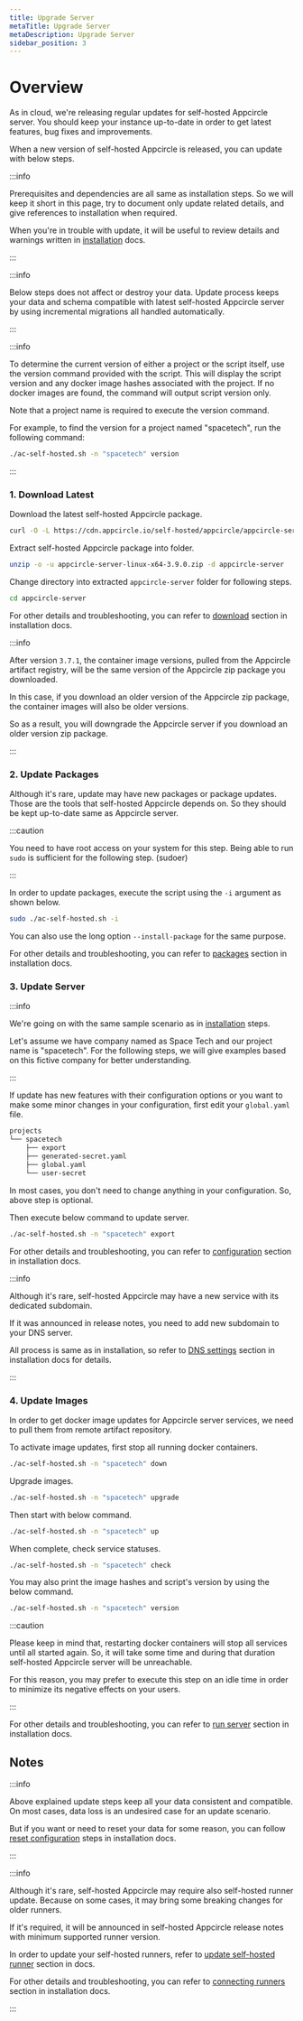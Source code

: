 ```yaml
---
title: Upgrade Server
metaTitle: Upgrade Server
metaDescription: Upgrade Server
sidebar_position: 3
---
```


# Overview

As in cloud, we're releasing regular updates for self-hosted Appcircle server. You should keep your instance up-to-date in order to get latest features, bug fixes and improvements.

When a new version of self-hosted Appcircle is released, you can update with below steps.

:::info

Prerequisites and dependencies are all same as installation steps. So we will keep it short in this page, try to document only update related details, and give references to installation when required.

When you're in trouble with update, it will be useful to review details and warnings written in [installation](./install-server/docker.md) docs.

:::

:::info

Below steps does not affect or destroy your data. Update process keeps your data and schema compatible with latest self-hosted Appcircle server by using incremental migrations all handled automatically.

:::

:::info

To determine the current version of either a project or the script itself, use the version command provided with the script. This will display the script version and any docker image hashes associated with the project. If no docker images are found, the command will output script version only.

Note that a project name is required to execute the version command.

For example, to find the version for a project named "spacetech", run the following command:

```bash
./ac-self-hosted.sh -n "spacetech" version
```

:::

### 1. Download Latest

Download the latest self-hosted Appcircle package.

```bash
curl -O -L https://cdn.appcircle.io/self-hosted/appcircle/appcircle-server-linux-x64-3.9.0.zip
```

Extract self-hosted Appcircle package into folder.

```bash
unzip -o -u appcircle-server-linux-x64-3.9.0.zip -d appcircle-server
```

Change directory into extracted `appcircle-server` folder for following steps.

```bash
cd appcircle-server
```

For other details and troubleshooting, you can refer to [download](./install-server/docker.md#1-download) section in installation docs.

:::info

After version `3.7.1`, the container image versions, pulled from the Appcircle artifact registry, will be the same version of the Appcircle zip package you downloaded.

In this case, if you download an older version of the Appcircle zip package, the container images will also be older versions.

So as a result, you will downgrade the Appcircle server if you download an older version zip package.

:::

### 2. Update Packages

Although it's rare, update may have new packages or package updates. Those are the tools that self-hosted Appcircle depends on. So they should be kept up-to-date same as Appcircle server.

:::caution

You need to have root access on your system for this step. Being able to run `sudo` is sufficient for the following step. (sudoer)

:::

In order to update packages, execute the script using the `-i` argument as shown below.

```bash
sudo ./ac-self-hosted.sh -i
```

You can also use the long option `--install-package` for the same purpose.

For other details and troubleshooting, you can refer to [packages](./install-server/docker.md#2-packages) section in installation docs.

### 3. Update Server

:::info

We're going on with the same sample scenario as in [installation](./install-server/docker.md#3-configure) steps.

Let's assume we have company named as Space Tech and our project name is "spacetech". For the following steps, we will give examples based on this fictive company for better understanding.

:::

If update has new features with their configuration options or you want to make some minor changes in your configuration, first edit your `global.yaml` file.

```txt
projects
└── spacetech
    ├── export
    ├── generated-secret.yaml
    ├── global.yaml
    └── user-secret
```

In most cases, you don't need to change anything in your configuration. So, above step is optional.

Then execute below command to update server.

```bash
./ac-self-hosted.sh -n "spacetech" export
```

For other details and troubleshooting, you can refer to [configuration](./install-server/docker.md#3-configure) section in installation docs.

:::info

Although it's rare, self-hosted Appcircle may have a new service with its dedicated subdomain.

If it was announced in release notes, you need to add new subdomain to your DNS server.

All process is same as in installation, so refer to [DNS settings](./install-server/docker.md#4-dns-settings) section in installation docs for details.

:::

### 4. Update Images

In order to get docker image updates for Appcircle server services, we need to pull them from remote artifact repository.

To activate image updates, first stop all running docker containers.

```bash
./ac-self-hosted.sh -n "spacetech" down
```

Upgrade images.

```bash
./ac-self-hosted.sh -n "spacetech" upgrade
```

Then start with below command.

```bash
./ac-self-hosted.sh -n "spacetech" up
```

When complete, check service statuses.

```bash
./ac-self-hosted.sh -n "spacetech" check
```

You may also print the image hashes and script's version by using the below command.

```bash
./ac-self-hosted.sh -n "spacetech" version
```

:::caution

Please keep in mind that, restarting docker containers will stop all services until all started again. So, it will take some time and during that duration self-hosted Appcircle server will be unreachable.

For this reason, you may prefer to execute this step on an idle time in order to minimize its negative effects on your users.

:::

For other details and troubleshooting, you can refer to [run server](./install-server/docker.md#5-run-server) section in installation docs.

## Notes

:::info

Above explained update steps keep all your data consistent and compatible. On most cases, data loss is an undesired case for an update scenario.

But if you want or need to reset your data for some reason, you can follow [reset configuration](./install-server/docker.md#reset-configuration) steps in installation docs.

:::

:::info

Although it's rare, self-hosted Appcircle may require also self-hosted runner update. Because on some cases, it may bring some breaking changes for older runners.

If it's required, it will be announced in self-hosted Appcircle release notes with minimum supported runner version.

In order to update your self-hosted runners, refer to [update self-hosted runner](./self-hosted-runner/update.md) section in docs.

For other details and troubleshooting, you can refer to [connecting runners](./install-server/docker.md#connecting-runners) section in installation docs.

:::
